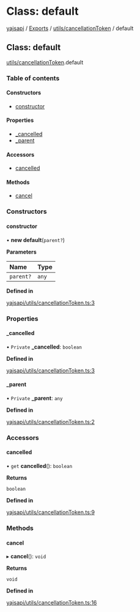 # Class: default

[yajsapi](../yajsapi.md) / [Exports](../modules/) / [utils/cancellationToken](../modules/utils_cancellationtoken.md) / default

## Class: default

[utils/cancellationToken](../modules/utils_cancellationtoken.md).default

### Table of contents

#### Constructors

* [constructor](utils_cancellationtoken.default.md#constructor)

#### Properties

* [\_cancelled](utils_cancellationtoken.default.md#_cancelled)
* [\_parent](utils_cancellationtoken.default.md#_parent)

#### Accessors

* [cancelled](utils_cancellationtoken.default.md#cancelled)

#### Methods

* [cancel](utils_cancellationtoken.default.md#cancel)

### Constructors

#### constructor

• **new default**\(`parent?`\)

**Parameters**

| Name | Type |
| :--- | :--- |
| `parent?` | `any` |

**Defined in**

[yajsapi/utils/cancellationToken.ts:3](https://github.com/golemfactory/yajsapi/blob/8f42a91/yajsapi/utils/cancellationToken.ts#L3)

### Properties

#### \_cancelled

• `Private` **\_cancelled**: `boolean`

**Defined in**

[yajsapi/utils/cancellationToken.ts:3](https://github.com/golemfactory/yajsapi/blob/8f42a91/yajsapi/utils/cancellationToken.ts#L3)

#### \_parent

• `Private` **\_parent**: `any`

**Defined in**

[yajsapi/utils/cancellationToken.ts:2](https://github.com/golemfactory/yajsapi/blob/8f42a91/yajsapi/utils/cancellationToken.ts#L2)

### Accessors

#### cancelled

• `get` **cancelled**\(\): `boolean`

**Returns**

`boolean`

**Defined in**

[yajsapi/utils/cancellationToken.ts:9](https://github.com/golemfactory/yajsapi/blob/8f42a91/yajsapi/utils/cancellationToken.ts#L9)

### Methods

#### cancel

▸ **cancel**\(\): `void`

**Returns**

`void`

**Defined in**

[yajsapi/utils/cancellationToken.ts:16](https://github.com/golemfactory/yajsapi/blob/8f42a91/yajsapi/utils/cancellationToken.ts#L16)

